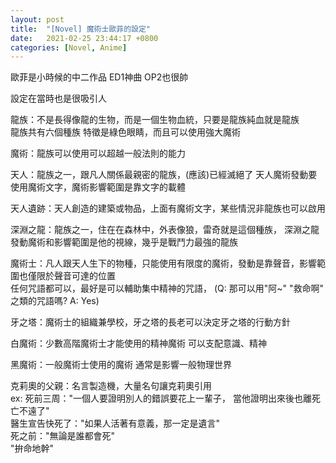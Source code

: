 ```yaml
---
layout: post
title:  "[Novel] 魔術士歐菲的設定"
date:   2021-02-25 23:44:17 +0800
categories: [Novel, Anime]
---
```


歐菲是小時候的中二作品 ED1神曲 OP2也很帥

設定在當時也是很吸引人

龍族：不是長得像龍的生物，而是一個生物血統，只要是龍族純血就是龍族  
    龍族共有六個種族 特徵是綠色眼睛，而且可以使用強大魔術

魔術：龍族可以使用可以超越一般法則的能力

天人：龍族之一，跟凡人關係最親密的龍族，(應該)已經滅絕了 天人魔術發動要使用魔術文字，魔術影響範圍是靠文字的載體

天人遺跡：天人創造的建築或物品，上面有魔術文字，某些情況非龍族也可以啟用

深淵之龍：龍族之一，住在在森林中，外表像狼，雷奇就是這個種族， 深淵之龍發動魔術和影響範圍是他的視線，幾乎是戰鬥力最強的龍族

魔術士：凡人跟天人生下的物種，只能使用有限度的魔術，發動是靠聲音，影響範圍也僅限於聲音可達的位置  
    任何咒語都可以，最好是可以輔助集中精神的咒語， (Q: 那可以用"阿~" "救命啊" 之類的咒語嗎? A: Yes)

牙之塔：魔術士的組織兼學校，牙之塔的長老可以決定牙之塔的行動方針

白魔術：少數高階魔術士才能使用的精神魔術 可以支配意識、精神

黑魔術：一般魔術士使用的魔術 通常是影響一般物理世界

克莉奧的父親：名言製造機，大量名句讓克莉奧引用  
    ex: 死前三周："一個人要證明別人的錯誤要花上一輩子， 當他證明出來後也離死亡不遠了"  
        醫生宣告快死了："如果人活著有意義，那一定是遺言"  
        死之前："無論是誰都會死"  
        "拚命地幹"  